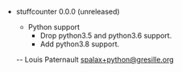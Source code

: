 * stuffcounter 0.0.0 (unreleased)

    * Python support
      * Drop python3.5 and python3.6 support.
      * Add python3.8 support.

    -- Louis Paternault <spalax+python@gresille.org>
